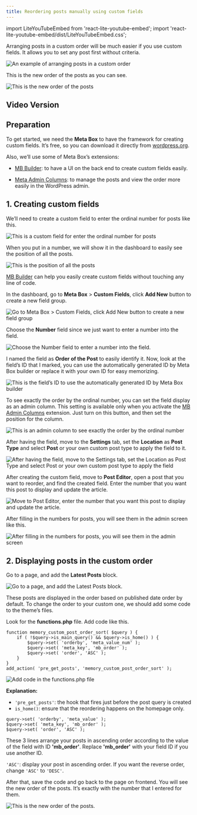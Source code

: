 ```yaml
---
title: Reordering posts manually using custom fields
---
```

import LiteYouTubeEmbed from 'react-lite-youtube-embed';
import 'react-lite-youtube-embed/dist/LiteYouTubeEmbed.css';

Arranging posts in a custom order will be much easier if you use custom fields. It allows you to set any post first without criteria.

![An example of arranging posts in a custom order](https://imgur.elightup.com/Z2Xhqlj.png)

This is the new order of the posts as you can see.

![This is the new order of the posts](https://imgur.elightup.com/HVGMR2D.png)

## Video Version

<LiteYouTubeEmbed id='qX9oPY9yS-E' />

## Preparation

To get started, we need the **Meta Box** to have the framework for creating custom fields. It’s free, so you can download it directly from [wordpress.org](https://wordpress.org/plugins/meta-box/).

Also, we’ll use some of Meta Box’s extensions:

* [MB Builder](https://metabox.io/plugins/meta-box-builder/): to have a UI on the back end to create custom fields easily.

* [Meta Admin Columns](https://metabox.io/plugins/mb-admin-columns/): to manage the posts and view the order more easily in the WordPress admin.

## 1. Creating custom fields

We’ll need to create a custom field to enter the ordinal number for posts like this.

![This is a custom field for enter the ordinal number for posts](https://imgur.elightup.com/iKYGTdL.png)

When you put in a number, we will show it in the dashboard to easily see the position of all the posts.

![This is the position of all the posts](https://imgur.elightup.com/obMNFXu.png)

[MB Builder](https://metabox.io/plugins/meta-box-builder/) can help you easily create custom fields without touching any line of code.

In the dashboard, go to **Meta Box** > **Custom Fields**, click **Add New** button to create a new field group.

![Go to Meta Box > Custom Fields, click Add New button to create a new field group](https://imgur.elightup.com/ZmDvKsK.png)

Choose the **Number** field since we just want to enter a number into the field.

![Choose the Number field to enter a number into the field.](https://imgur.elightup.com/RqeLAVg.png)

I named the field as **Order of the Post** to easily identify it. Now, look at the field’s ID that I marked, you can use the automatically generated ID by Meta Box builder or replace it with your own ID for easy memorizing.

![This is the field’s ID to use the automatically generated ID by Meta Box builder ](https://imgur.elightup.com/ck4OBY6.png)

To see exactly the order by the ordinal number, you can set the field display as an admin column. This setting is available only when you activate the [MB Admin Columns](https://metabox.io/plugins/mb-admin-columns/) extension. Just turn on this button, and then set the position for the column.

![This is an admin column to see exactly the order by the ordinal number](https://imgur.elightup.com/Ug3lln7.png)

After having the field, move to the **Settings** tab, set the **Location** as **Post Type** and select **Post** or your own custom post type to apply the field to it.

![After having the field, move to the Settings tab, set the Location as Post Type and select Post or your own custom post type to apply the field](https://imgur.elightup.com/PAknb6n.png)

After creating the custom field, move to **Post Editor**, open a post that you want to reorder, and find the created field. Enter the number that you want this post to display and update the article.

![Move to Post Editor, enter the number that you want this post to display and update the article.](https://imgur.elightup.com/6ZQsDWQ.png)

After filling in the numbers for posts, you will see them in the admin screen like this.

![After filling in the numbers for posts, you will see them in the admin screen](https://imgur.elightup.com/ZEnMvCA.png)

## 2. Displaying posts in the custom order

Go to a page, and add the **Latest Posts** block.

![Go to a page, and add the Latest Posts block.](https://imgur.elightup.com/L5yd8BB.png)

These posts are displayed in the order based on published date order by default. To change the order to your custom one, we should add some code to the theme’s files.

Look for the **functions.php** file. Add code like this.

```
function memory_custom_post_order_sort( $query ) {
    if ( !$query->is_main_query() && $query->is_home() ) {
        $query->set( 'orderby', 'meta_value_num' );
        $query->set( 'meta_key', 'mb_order' );
        $query->set( 'order', 'ASC' );
    }
}
add_action( 'pre_get_posts', 'memory_custom_post_order_sort' );
```

![Add code in the functions.php file](https://imgur.elightup.com/oZUI1Sb.png)

**Explanation:**

* `'pre_get_posts'`: the hook that fires just before the post query is created
* `is_home()`: ensure that the reordering happens on the homepage only.

```
query->set( 'orderby', 'meta_value' );
$query->set( 'meta_key', 'mb_order' );
$query->set( 'order', 'ASC' );
```

These 3 lines arrange your posts in ascending order according to the value of the field with ID **'mb_order'**. Replace **'mb_order'** with your field ID if you use another ID.

`'ASC'`: display your post in ascending order. If you want the reverse order, change `'ASC'` to `'DESC'`.

After that, save the code and go back to the page on frontend. You will see the new order of the posts. It’s exactly with the number that I entered for them.

![This is the new order of the posts.](https://imgur.elightup.com/HVGMR2D.png)
